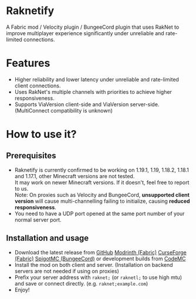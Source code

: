 # Raknetify
A Fabric mod / Velocity plugin / BungeeCord plugin that uses RakNet to improve multiplayer experience significantly
under unreliable and rate-limited connections.

# Features
- Higher reliability and lower latency under unreliable and rate-limited client connections.
- Uses RakNet's multiple channels with priorities to achieve higher responsiveness. 
- Supports ViaVersion client-side and ViaVersion server-side. (MultiConnect compatibility is unknown)

# How to use it?

## Prerequisites
- Raknetify is currently confirmed to be working on 1.19.1, 1.19, 1.18.2, 1.18.1 and 1.17.1, 
  other Minecraft versions are not tested.  
  It may work on newer Minecraft versions. If it doesn't, feel free to report to us.  
  Note: On proxies such as Velocity and BungeeCord, **unsupported client version** will cause
  multi-channelling failing to initialize, causing **reduced responsiveness**.  
- You need to have a UDP port opened at the same port number of your normal server port. 

## Installation and usage
- Download the latest release from 
  [GitHub](https://github.com/RelativityMC/raknetify/releases) 
  [Modrinth (Fabric)](https://modrinth.com/mod/raknetify/versions) 
  [CurseForge (Fabric)](https://www.curseforge.com/minecraft/mc-mods/raknetify/files)
  [SpigotMC (BungeeCord)](https://www.spigotmc.org/resources/raknetify-bungeecord.102509/)
  or development builds from [CodeMC](https://ci.codemc.io/job/RelativityMC/job/raknetify/)
- Install the mod on both client and server. (Installation on backend servers are not needed if using on proxies) 
- Prefix your server address with `raknet;` (or `raknetl;` to use high mtu) and save or connect directly. 
  (e.g. `raknet;example.com`)
- Enjoy!

